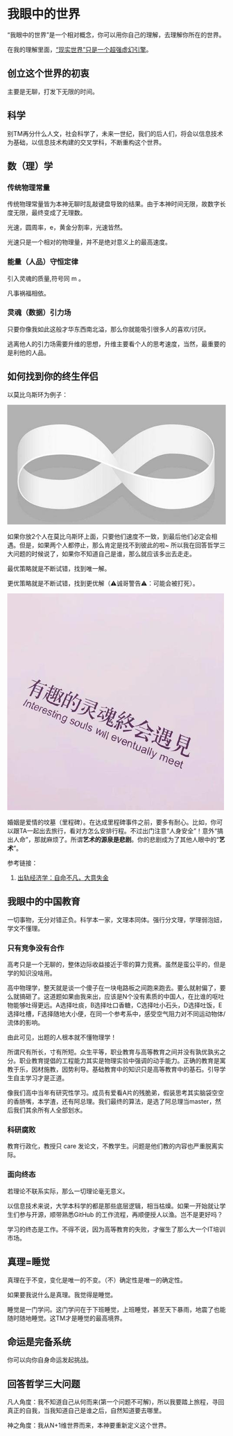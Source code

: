 # 我眼中的世界

“我眼中的世界”是一个相对概念，你可以用你自己的理解，去理解你所在的世界。

在我的理解里面，[“现实世界”只是一个超强虚幻引擎](https://github.com/p-program/The-Seed)。

## 创立这个世界的初衷

主要是无聊，打发下无限的时间。

## 科学

别TM再分什么人文，社会科学了，未来一世纪，我们的后人们，将会以信息技术为基础，以信息技术构建的交叉学科，不断重构这个世界。

## 数（理）学

### 传统物理常量

传统物理常量皆为本神无聊时乱敲键盘导致的结果。由于本神时间无限，故数字长度无限，最终变成了无理数。

光速，圆周率，e，黄金分割率，光速皆然。

光速只是一个相对的物理量，并不是绝对意义上的最高速度。

### 能量（人品）守恒定律

引入灵魂的质量,符号同 m 。

凡事祸福相依。

### 灵魂（数据）引力场

只要你像我如此这般才华东西南北溢，那么你就能吸引很多人的喜欢/讨厌。

逃离他人的引力场需要升维的思想，升维主要看个人的思考速度，当然，最重要的是利他的人品。

## 如何找到你的终生伴侣

以莫比乌斯环为例子：

![image](images/band.jpeg)

如果你放2个人在莫比乌斯环上面，只要他们速度不一致，到最后他们必定会相遇。但是，如果两个人都停止，那么肯定是找不到彼此的啦~ 所以我在回答哲学三大问题的时候说了，如果你不知道自己是谁，那么就应该多出去走走。

最优策略就是不断试错，找到唯一解。

更优策略就是不断试错，找到更优解（⚠️诚哥警告⚠️：可能会被打死）。

![image](images/cknonlooov.jpeg)

婚姻是爱情的坟墓（里程碑）。在达成里程碑事件之前，要多有耐心。比如，你可以跟TA一起出去旅行，看对方怎么安排行程。不过出门注意“人身安全”！意外“搞出人命”，那就麻烦了。所谓**艺术的源泉是悲剧**。你的悲剧成为了其他人眼中的“**艺术**”。

参考链接：

1. [出轨经济学：自命不凡，大意失金](https://www.huxiu.com/article/352220.html)

## 我眼中的中国教育

一切事物，无分对错正负。科学本一家，文理本同体。强行分文理，学理弱泡妞，学文不懂理。

### 只有竞争没有合作

高考只是一个无聊的，整体边际收益接近于零的算力竞赛。虽然是蛮公平的，但是学的知识没啥用。

高中物理学，整天就是谈一个傻子在一块电路板之间跑来跑去。要么就射偏了，要么就搞砸了。这道题如果由我来出，应该是N个没有素质的中国人，在比谁的呕吐物能够吐得更远。A选择吐痰，B选择吐口香糖，C选择吐小石头，D选择吐饭，E选择吐槽，F选择随地大小便，在同一个参考系中，感受空气阻力对不同运动物体/流体的影响。

由此可见，出题的人根本就不懂物理学！

所谓尺有所长，寸有所短。众生平等，职业教育与高等教育之间并没有孰优孰劣之分。职业教育提倡的工程能力其实是物理实验中强调的动手能力。正确的教育是寓教于乐，因材施教，因势利导。基础教育中的知识只是高等教育中的基石。引导学生自主学习才是正道。

像我们高中当年有研究性学习。成员有爱看A片的残脆弟，假装思考其实脑袋空空的香肠嘴，本学渣，还有阿总理。我们最终的算法，是选了阿总理当master，然后我们其余所有人全部划水。

### 科研腐败

教育行政化，教授只 care 发论文，不教学生。问题是他们教的内容也严重脱离实际。

### 面向终态

若理论不联系实际，那么一切理论毫无意义。

以信息技术来说，大学本科学的都是那些底层逻辑，相当枯燥。如果一开始就让学生们参与开源，顺带熟悉GitHub 的工作流程，再顺便授人以渔。岂不是更好吗？

学习的终态是工作。不得不说，因为高等教育的失败，才催生了那么大一个IT培训市场。

## 真理=睡觉

真理在于不变，变化是唯一的不变。（不）确定性是唯一的确定性。

如果要我说什么是真理。我觉得是睡觉。

睡觉是一门学问。这门学问在于下班睡觉，上班睡觉，甚至天下暴雨，地震了也能随时随地睡觉。这TM才是睡觉的最高境界。

## 命运是完备系统

你可以向你自身命运发起挑战。

## 回答哲学三大问题

凡人角度：我不知道自己从何而来(第一个问题不可解)，所以我要踏上旅程，寻回真正的自我，当我知道自己是谁之后，自然知道要去哪里。

神之角度：我从N+1维世界而来，本神要重新定义这个世界。